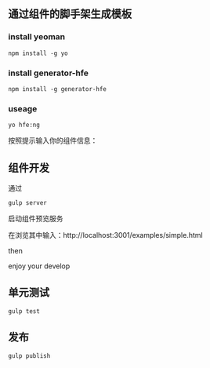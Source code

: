 ## 通过组件的脚手架生成模板

### install yeoman
```
npm install -g yo
```

### install generator-hfe
```
npm install -g generator-hfe
```

### useage
```
yo hfe:ng
```

按照提示输入你的组件信息：

## 组件开发

通过
```
gulp server 
```
启动组件预览服务

在浏览其中输入：http://localhost:3001/examples/simple.html

then

enjoy your develop

## 单元测试
```
gulp test
```

## 发布
```
gulp publish
```

